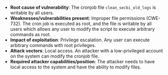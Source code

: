 - **Root cause of vulnerability**: The cronjob file `clean_secbi_old_logs` is writable by all users.
- **Weaknesses/vulnerabilities present**: Improper file permissions (CWE-732). The cron job is executed as root, and the file is writable by all users which allows any user to modify the script to execute arbitrary commands as root.
- **Impact of exploitation**: Privilege escalation. Any user can execute arbitrary commands with root privileges.
- **Attack vectors**: Local access. An attacker with a low-privileged account on the system can modify the cronjob file.
- **Required attacker capabilities/position**: The attacker needs to have local access to the system and have the ability to modify files.